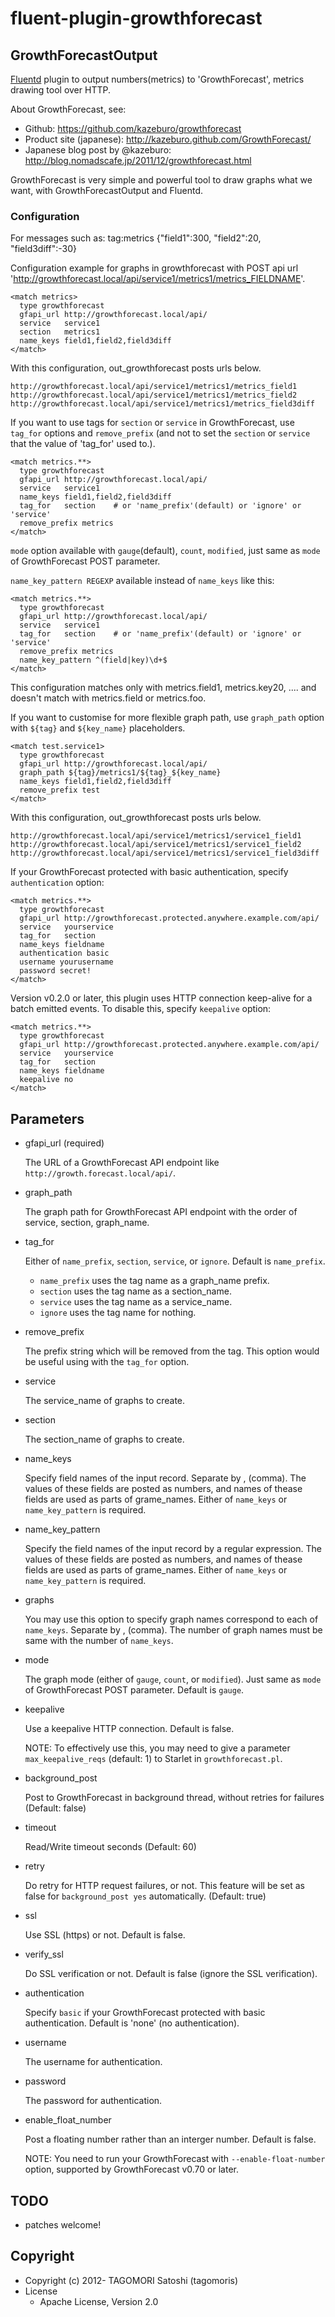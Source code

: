 # fluent-plugin-growthforecast 

## GrowthForecastOutput

[Fluentd](http://fluentd.org) plugin to output numbers(metrics) to 'GrowthForecast', metrics drawing tool over HTTP.

About GrowthForecast, see:
* Github: https://github.com/kazeburo/growthforecast
* Product site (japanese): http://kazeburo.github.com/GrowthForecast/
* Japanese blog post by @kazeburo: http://blog.nomadscafe.jp/2011/12/growthforecast.html

GrowthForecast is very simple and powerful tool to draw graphs what we want, with GrowthForecastOutput and Fluentd.

### Configuration

For messages such as:
    tag:metrics {"field1":300, "field2":20, "field3diff":-30}
    
Configuration example for graphs in growthforecast with POST api url 'http://growthforecast.local/api/service1/metrics1/metrics_FIELDNAME'.

    <match metrics>
      type growthforecast
      gfapi_url http://growthforecast.local/api/
      service   service1
      section   metrics1
      name_keys field1,field2,field3diff
    </match>

With this configuration, out_growthforecast posts urls below.

    http://growthforecast.local/api/service1/metrics1/metrics_field1
    http://growthforecast.local/api/service1/metrics1/metrics_field2
    http://growthforecast.local/api/service1/metrics1/metrics_field3diff

If you want to use tags for `section` or `service`  in GrowthForecast, use `tag_for` options and `remove_prefix` (and not to set the `section` or `service` that the value of 'tag_for' used to.).

    <match metrics.**>
      type growthforecast
      gfapi_url http://growthforecast.local/api/
      service   service1
      name_keys field1,field2,field3diff
      tag_for   section    # or 'name_prefix'(default) or 'ignore' or 'service'
      remove_prefix metrics
    </match>

`mode` option available with `gauge`(default), `count`, `modified`, just same as `mode` of GrowthForecast POST parameter.

`name_key_pattern REGEXP` available instead of `name_keys` like this:

    <match metrics.**>
      type growthforecast
      gfapi_url http://growthforecast.local/api/
      service   service1
      tag_for   section    # or 'name_prefix'(default) or 'ignore' or 'service'
      remove_prefix metrics
      name_key_pattern ^(field|key)\d+$
    </match>

This configuration matches only with metrics.field1, metrics.key20, .... and doesn't match with metrics.field or metrics.foo.

If you want to customise for more flexible graph path, use `graph_path` option with `${tag}` and `${key_name}` placeholders.

    <match test.service1>
      type growthforecast
      gfapi_url http://growthforecast.local/api/
      graph_path ${tag}/metrics1/${tag}_${key_name}
      name_keys field1,field2,field3diff
      remove_prefix test
    </match>

With this configuration, out_growthforecast posts urls below.

    http://growthforecast.local/api/service1/metrics1/service1_field1
    http://growthforecast.local/api/service1/metrics1/service1_field2
    http://growthforecast.local/api/service1/metrics1/service1_field3diff

If your GrowthForecast protected with basic authentication, specify `authentication` option:

    <match metrics.**>
      type growthforecast
      gfapi_url http://growthforecast.protected.anywhere.example.com/api/
      service   yourservice
      tag_for   section
      name_keys fieldname
      authentication basic
      username yourusername
      password secret!
    </match>

Version v0.2.0 or later, this plugin uses HTTP connection keep-alive for a batch emitted events. To disable this, specify `keepalive` option:

    <match metrics.**>
      type growthforecast
      gfapi_url http://growthforecast.protected.anywhere.example.com/api/
      service   yourservice
      tag_for   section
      name_keys fieldname
	  keepalive no
    </match>


## Parameters

* gfapi\_url (required)

    The URL of a GrowthForecast API endpoint like `http://growth.forecast.local/api/`.
    
* graph\_path

    The graph path for GrowthForecast API endpoint with the order of service, section, graph_name.

* tag\_for

    Either of `name_prefix`, `section`, `service`, or `ignore`. Default is `name_prefix`. 

    * `name_prefix` uses the tag name as a graph\_name prefix. 
    * `section` uses the tag name as a section\_name.
    * `service` uses the tag name as a service\_name.
    * `ignore` uses the tag name for nothing.
    
* remove\_prefix

    The prefix string which will be removed from the tag. This option would be useful using with the `tag_for` option.

* service

    The service\_name of graphs to create.

* section

    The section\_name of graphs to create.

* name\_keys

    Specify field names of the input record. Separate by , (comma).
    The values of these fields are posted as numbers, and names of thease fields are used as parts of grame\_names. 
    Either of `name_keys` or `name_key_pattern` is required. 

* name\_key\_pattern

    Specify the field names of the input record by a regular expression.
    The values of these fields are posted as numbers, and names of thease fields are used as parts of grame\_names. 
    Either of `name_keys` or `name_key_pattern` is required. 

* graphs

    You may use this option to specify graph names correspond to each of `name_keys`. Separate by , (comma). 
    The number of graph names must be same with the number of `name_keys`.

* mode

    The graph mode (either of `gauge`, `count`, or `modified`). Just same as `mode` of GrowthForecast POST parameter. Default is `gauge`. 
    
* keepalive

    Use a keepalive HTTP connection. Default is false.

    NOTE: To effectively use this, you may need to give a parameter `max_keepalive_reqs` (default: 1) to Starlet in `growthforecast.pl`. 
    
* background_post

    Post to GrowthForecast in background thread, without retries for failures (Default: false)

* timeout

    Read/Write timeout seconds (Default: 60)

* retry

    Do retry for HTTP request failures, or not. This feature will be set as false for `background_post yes` automatically. (Default: true)

* ssl

    Use SSL (https) or not. Default is false. 
    
* verify\_ssl

    Do SSL verification or not. Default is false (ignore the SSL verification).

* authentication

    Specify `basic` if your GrowthForecast protected with basic authentication. Default is 'none' (no authentication).
    
* username

    The username for authentication.

* password

    The password for authentication.

* enable\_float\_number

    Post a floating number rather than an interger number. Default is false. 
    
    NOTE: You need to run your GrowthForecast with `--enable-float-number` option, supported by GrowthForecast v0.70 or later.
        
## TODO

* patches welcome!

## Copyright

* Copyright (c) 2012- TAGOMORI Satoshi (tagomoris)
* License
  * Apache License, Version 2.0
